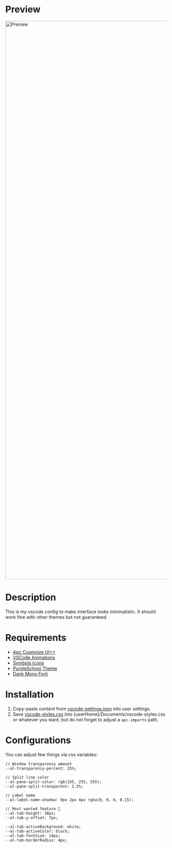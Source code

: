# Preview

<img width="1743" alt="Preview" src="Preview.png">

# Description

This is my vscode config to make interface looks minimalistic. It should work fine with other themes but not guaranteed.

# Requirements

- [Apc Cusmoize UI++](https://marketplace.visualstudio.com/items?itemName=drcika.apc-extension)
- [VSCode Animations](https://marketplace.visualstudio.com/items?itemName=BrandonKirbyson.vscode-animations)
- [Symbols Icons](https://marketplace.visualstudio.com/items?itemName=miguelsolorio.symbols)
- [PurpleSchool Theme](https://marketplace.visualstudio.com/items?itemName=PurpleSchool.purpleschool-theme)
- [Dank Mono Font](https://philpl.gumroad.com/l/dank-mono)

# Installation

1. Copy-paste content from [vscode-settings.json](vscode-settings.json) into user settings.
2. Save [vscode-styles.css](vscode-styles.css) into {userHome}/Documents/vscode-styles.css or whatever you want, but do not forget to adjust a `apc.imports` path.

# Configurations

You can adjust few things via css variables:

```
// Window transparency amount
--al-transparency-percent: 25%;

// Split line color
--al-pane-split-color: rgb(255, 255, 255);
--al-pane-split-transparent: 2.5%;

// Label name
--al-label-name-shadow: 0px 2px 4px rgba(0, 0, 0, 0.15);

// Most wanted feature 🤣
--al-tab-height: 38px;
--al-tab-y-offset: 7px;

--al-tab-activeBackground: white;
--al-tab-activeColor: black;
--al-tab-fontSize: 14px;
--al-tab-borderRadius: 4px;
```
